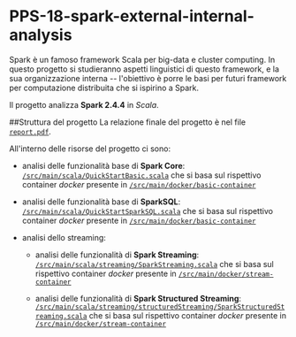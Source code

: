 # PPS-18-spark-external-internal-analysis
Spark è un famoso framework Scala per big-data e cluster computing. In questo progetto si studieranno aspetti linguistici di questo framework, e la sua organizzazione interna -- l'obiettivo è porre le basi per futuri framework per computazione distribuita che si ispirino a Spark.

Il progetto analizza __Spark 2.4.4__ in *Scala*.

##Struttura del progetto
La relazione finale del progetto è nel file [`report.pdf`](report.pdf).

All'interno delle risorse del progetto ci sono:

- analisi delle funzionalità base di __Spark Core__: [`/src/main/scala/QuickStartBasic.scala`](/src/main/scala/QuickStartBasic.scala)
che si basa sul rispettivo container _docker_ presente in
[`/src/main/docker/basic-container`](/src/main/docker/basic-container)

- analisi delle funzionalità base di __SparkSQL__: [`/src/main/scala/QuickStartSparkSQL.scala`](/src/main/scala/QuickStartSparkSQL.scala) 
che si basa sul rispettivo container _docker_ presente in
[`/src/main/docker/basic-container`](/src/main/docker/basic-container)

- analisi dello streaming:

    * analisi delle funzionalità di __Spark Streaming__: 
    [`/src/main/scala/streaming/SparkStreaming.scala`](/src/main/scala/streaming/SparkStreaming.scala) che si basa sul rispettivo
    container _docker_ presente in [`/src/main/docker/stream-container`](/src/main/docker/stream-container)
   
    * analisi delle funzionalità di __Spark Structured Streaming__: 
    [`/src/main/scala/streaming/structuredStreaming/SparkStructuredStreaming.scala`](/src/main/scala/streaming/structuredStreaming/SparkStructuredStreaming.scala) che si basa sul rispettivo
     container _docker_ presente in [`/src/main/docker/stream-container`](/src/main/docker/stream-container)